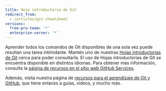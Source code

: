 ```yaml
---
title: Hoja introductoria de Git
redirect_from:
  - /articles/git-cheatsheet
versions:
  free-pro-team: '*'
  enterprise-server: '*'
---
```


Aprender todos los comandos de Git disponibles de una sola vez puede resultan una tarea intimidante. Mantén uno de nuestras [Hojas introductorias de Git](https://services.github.com/on-demand/resources/cheatsheets/) cerca para poder consultarla. El uso de Hojas introductorias de Git se encuentra disponible en distintos idiomas. Para obtener más información, consulta la [página de recursos en el sitio web GitHub Services](https://services.github.com/on-demand/resources/).

Además, visita nuestra página de [recursos para el aprendizaje de Git y GitHub](/articles/git-and-github-learning-resources/), que tiene enlaces a guías, videos, y mucho más.
